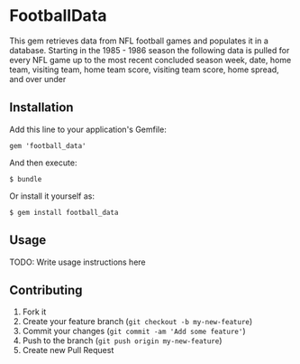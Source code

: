 # FootballData
This gem retrieves data from NFL football games and populates it in a database.
Starting in the 1985 - 1986 season the following data is pulled for every NFL game up to the most recent concluded season
week, date, home team, visiting team, home team score, visiting team score, home spread, and over under

## Installation

Add this line to your application's Gemfile:

    gem 'football_data'

And then execute:

    $ bundle

Or install it yourself as:

    $ gem install football_data

## Usage

TODO: Write usage instructions here

## Contributing

1. Fork it
2. Create your feature branch (`git checkout -b my-new-feature`)
3. Commit your changes (`git commit -am 'Add some feature'`)
4. Push to the branch (`git push origin my-new-feature`)
5. Create new Pull Request
